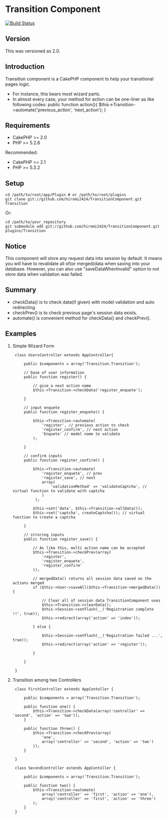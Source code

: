 # Transition Component #

[![Build Status](https://travis-ci.org/hiromi2424/TransitionComponent.png?branch=cake2)](https://travis-ci.org/hiromi2424/TransitionComponent)

## Version ##

This was versioned as 2.0.

## Introduction ##

Transition component is a CakePHP component to help your transitional pages logic.

- For instance, this bears most wizard parts.
- In almost every case, your method for action can be one-liner as like following codes:
		public function action(){
			$this->Transition->automate('previous_action', 'next_action');
		}

## Requirements ##

- CakePHP >= 2.0
- PHP >= 5.2.6

Recommended:

- CakePHP >= 2.1
- PHP >= 5.3.2

## Setup ##

	cd /path/to/root/app/Plugin # or /path/to/root/plugins
	git clone git://github.com/hiromi2424/TransitionComponent.git Transition

Or:

	cd /path/to/your_repository
	git submodule add git://github.com/hiromi2424/TransitionComponent.git plugins/Transition

## Notice ##
This component will store any request data into session by default.
It means you will have to revalidate all of(or merged)data when saving into your database.
However, you can also use "saveDataWhenInvalid" option to not store data when validation was failed.

## Summary ##

- checkData() is to check data(if given) with model validation and auto redirecting
- checkPrev() is to check previous page's session data exists.
- automate() is convenient method for checkData() and checkPrev().

## Examples ##

1. Simple Wizard Form

		class UsersController extends AppController{

			public $components = array('Transition.Transition');

			// base of user information
			public function register() {

				// give a next action name
				$this->Transition->checkData('register_enquete');

			}

			// input enquete
			public function register_enquete() {

				$this->Transition->automate(
					'register', // previous action to check
					'register_confirm', // next action
					'Enquete' // model name to validate
				);

			}

			// confirm inputs
			public function register_confirm() {

				$this->Transition->automate(
					'register_enquete', // prev
					'register_save', // next
					array(
						'validationMethod' => 'validateCaptcha', // virtual function to validate with captcha
					)
				 );

				$this->set('data', $this->Transition->allData());
				$this->set('captcha', createCaptcha()); // virtual function to create a captcha

			}

			// stroring inputs
			public function register_save() {

				// As like this, multi action name can be accepted
				$this->Transition->checkPrev(array(
					'register',
					'register_enquete',
					'register_confirm'
				));

				// mergedData() returns all session data saved on the actions merged
				if ($this->User->saveAll($this->Transition->mergedData()) {

					// Clear all of session data TransitionComponent uses
					$this->Transition->clearData();
					$this->Session->setFlash(__('Registration complete !!', true));
					$this->redirect(array('action' => 'index'));

				} else {

					$this->Session->setFlash(__('Registration failed ...', true));
					$this->redirect(array('action' => 'register'));

				}

			}

		}


2. Transition among two Controllers

		class FirstController extends AppContoller {

			public $components = array('Transition.Transition');

			public function one() {
				$this->Transition->checkData(array('controller' => 'second', 'action' => 'two'));
			}

			public function three() {
				$this->Transition->checkPrev(array(
					'one',
					array('controller' => 'second', 'action' => 'two')
				));
			}

		}

		class SecondController extends AppContoller {

			public $components = array('Transition.Transition');

			public function two() {
				$this->Transition->automate(
					array('controller' => 'first', 'action' => 'one'),
					array('controller' => 'first', 'action' => 'three')
				);
			}
		}
